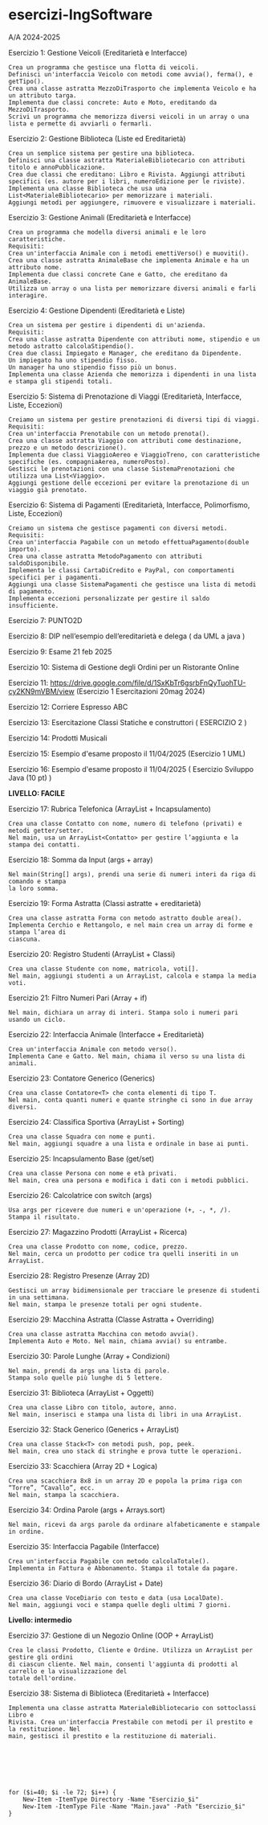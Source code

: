 # esercizi-IngSoftware
 A/A 2024-2025

Esercizio 1: Gestione Veicoli (Ereditarietà e Interfacce)

    Crea un programma che gestisce una flotta di veicoli.
    Definisci un'interfaccia Veicolo con metodi come avvia(), ferma(), e getTipo().
    Crea una classe astratta MezzoDiTrasporto che implementa Veicolo e ha un attributo targa.
    Implementa due classi concrete: Auto e Moto, ereditando da MezzoDiTrasporto.
    Scrivi un programma che memorizza diversi veicoli in un array o una lista e permette di avviarli o fermarli.

Esercizio 2: Gestione Biblioteca (Liste ed Ereditarietà)

    Crea un semplice sistema per gestire una biblioteca.
    Definisci una classe astratta MaterialeBibliotecario con attributi titolo e annoPubblicazione.
    Crea due classi che ereditano: Libro e Rivista. Aggiungi attributi specifici (es. autore per i libri, numeroEdizione per le riviste).
    Implementa una classe Biblioteca che usa una List<MaterialeBibliotecario> per memorizzare i materiali.
    Aggiungi metodi per aggiungere, rimuovere e visualizzare i materiali.

Esercizio 3: Gestione Animali (Ereditarietà e Interfacce)

    Crea un programma che modella diversi animali e le loro caratteristiche.
    Requisiti:
    Crea un'interfaccia Animale con i metodi emettiVerso() e muoviti().
    Crea una classe astratta AnimaleBase che implementa Animale e ha un attributo nome.
    Implementa due classi concrete Cane e Gatto, che ereditano da AnimaleBase.
    Utilizza un array o una lista per memorizzare diversi animali e farli interagire.

Esercizio 4: Gestione Dipendenti (Ereditarietà e Liste)

    Crea un sistema per gestire i dipendenti di un'azienda.
    Requisiti:
    Crea una classe astratta Dipendente con attributi nome, stipendio e un metodo astratto calcolaStipendio().
    Crea due classi Impiegato e Manager, che ereditano da Dipendente.
    Un impiegato ha uno stipendio fisso.
    Un manager ha uno stipendio fisso più un bonus.
    Implementa una classe Azienda che memorizza i dipendenti in una lista e stampa gli stipendi totali.

Esercizio 5: Sistema di Prenotazione di Viaggi (Ereditarietà, Interfacce, Liste, Eccezioni)

    Creiamo un sistema per gestire prenotazioni di diversi tipi di viaggi.
    Requisiti:
    Crea un'interfaccia Prenotabile con un metodo prenota().
    Crea una classe astratta Viaggio con attributi come destinazione, prezzo e un metodo descrizione().
    Implementa due classi ViaggioAereo e ViaggioTreno, con caratteristiche specifiche (es. compagniaAerea, numeroPosto).
    Gestisci le prenotazioni con una classe SistemaPrenotazioni che utilizza una List<Viaggio>.
    Aggiungi gestione delle eccezioni per evitare la prenotazione di un viaggio già prenotato.


Esercizio 6: Sistema di Pagamenti (Ereditarietà, Interfacce, Polimorfismo, Liste, Eccezioni)

    Creiamo un sistema che gestisce pagamenti con diversi metodi.
    Requisiti:
    Crea un'interfaccia Pagabile con un metodo effettuaPagamento(double importo).
    Crea una classe astratta MetodoPagamento con attributi saldoDisponibile.
    Implementa le classi CartaDiCredito e PayPal, con comportamenti specifici per i pagamenti.
    Aggiungi una classe SistemaPagamenti che gestisce una lista di metodi di pagamento.
    Implementa eccezioni personalizzate per gestire il saldo insufficiente.

Esercizio 7: PUNTO2D

Esercizio 8: DIP nell’esempio dell’ereditarietà e delega ( da UML a java )

Esercizio 9: Esame 21 feb 2025 

Esercizio 10: Sistema di Gestione degli Ordini per un Ristorante Online

Esercizio 11: https://drive.google.com/file/d/1SxKbTr6gsrbFnQyTuohTU-cy2KN9mVBM/view (Esercizio 1 Esercitazioni 20mag 2024)

Esercizio 12: Corriere Espresso ABC

Esercizio 13: Esercitazione Classi Statiche e construttori ( ESERCIZIO 2 )

Esercizio 14: Prodotti Musicali

Esercizio 15: Esempio d'esame proposto il 11/04/2025 (Esercizio 1 UML)

Esercizio 16: Esempio d'esame proposto il 11/04/2025 ( Esercizio Sviluppo Java (10 pt) )

**LIVELLO: FACILE**

Esercizio 17: Rubrica Telefonica (ArrayList + Incapsulamento)

    Crea una classe Contatto con nome, numero di telefono (privati) e metodi getter/setter.
    Nel main, usa un ArrayList<Contatto> per gestire l’aggiunta e la stampa dei contatti.

Esercizio 18: Somma da Input (args + array)

    Nel main(String[] args), prendi una serie di numeri interi da riga di comando e stampa
    la loro somma.

Esercizio 19: Forma Astratta (Classi astratte + ereditarietà)

    Crea una classe astratta Forma con metodo astratto double area().
    Implementa Cerchio e Rettangolo, e nel main crea un array di forme e stampa l’area di
    ciascuna.

Esercizio 20: Registro Studenti (ArrayList + Classi)

    Crea una classe Studente con nome, matricola, voti[].
    Nel main, aggiungi studenti a un ArrayList, calcola e stampa la media voti.

Esercizio 21: Filtro Numeri Pari (Array + if)

    Nel main, dichiara un array di interi. Stampa solo i numeri pari usando un ciclo.

Esercizio 22: Interfaccia Animale (Interfacce + Ereditarietà)

    Crea un'interfaccia Animale con metodo verso().
    Implementa Cane e Gatto. Nel main, chiama il verso su una lista di animali.

Esercizio 23: Contatore Generico (Generics)

    Crea una classe Contatore<T> che conta elementi di tipo T.
    Nel main, conta quanti numeri e quante stringhe ci sono in due array diversi.

Esercizio 24: Classifica Sportiva (ArrayList + Sorting)

    Crea una classe Squadra con nome e punti.
    Nel main, aggiungi squadre a una lista e ordinale in base ai punti.

Esercizio 25: Incapsulamento Base (get/set)

    Crea una classe Persona con nome e età privati.
    Nel main, crea una persona e modifica i dati con i metodi pubblici.

Esercizio 26: Calcolatrice con switch (args)

    Usa args per ricevere due numeri e un'operazione (+, -, *, /).
    Stampa il risultato.

Esercizio 27: Magazzino Prodotti (ArrayList + Ricerca)

    Crea una classe Prodotto con nome, codice, prezzo.
    Nel main, cerca un prodotto per codice tra quelli inseriti in un ArrayList.

Esercizio 28: Registro Presenze (Array 2D)

    Gestisci un array bidimensionale per tracciare le presenze di studenti in una settimana.
    Nel main, stampa le presenze totali per ogni studente.

Esercizio 29: Macchina Astratta (Classe Astratta + Overriding)

    Crea una classe astratta Macchina con metodo avvia().
    Implementa Auto e Moto. Nel main, chiama avvia() su entrambe.

Esercizio 30: Parole Lunghe (Array + Condizioni)

    Nel main, prendi da args una lista di parole.
    Stampa solo quelle più lunghe di 5 lettere.

Esercizio 31: Biblioteca (ArrayList + Oggetti)

    Crea una classe Libro con titolo, autore, anno.
    Nel main, inserisci e stampa una lista di libri in una ArrayList.

Esercizio 32: Stack Generico (Generics + ArrayList)

    Crea una classe Stack<T> con metodi push, pop, peek.
    Nel main, crea uno stack di stringhe e prova tutte le operazioni.

Esercizio 33: Scacchiera (Array 2D + Logica)

    Crea una scacchiera 8x8 in un array 2D e popola la prima riga con “Torre”, “Cavallo”, ecc.
    Nel main, stampa la scacchiera.

Esercizio 34: Ordina Parole (args + Arrays.sort)
    
    Nel main, ricevi da args parole da ordinare alfabeticamente e stampale in ordine.

Esercizio 35: Interfaccia Pagabile (Interfacce)

    Crea un'interfaccia Pagabile con metodo calcolaTotale().
    Implementa in Fattura e Abbonamento. Stampa il totale da pagare.

Esercizio 36: Diario di Bordo (ArrayList + Date)

    Crea una classe VoceDiario con testo e data (usa LocalDate).
    Nel main, aggiungi voci e stampa quelle degli ultimi 7 giorni.

**Livello: intermedio**

Esercizio 37: Gestione di un Negozio Online (OOP + ArrayList)

    Crea le classi Prodotto, Cliente e Ordine. Utilizza un ArrayList per gestire gli ordini
    di ciascun cliente. Nel main, consenti l'aggiunta di prodotti al carrello e la visualizzazione del
    totale dell'ordine.

Esercizio 38: Sistema di Biblioteca (Ereditarietà + Interfacce)

    Implementa una classe astratta MaterialeBibliotecario con sottoclassi Libro e
    Rivista. Crea un'interfaccia Prestabile con metodi per il prestito e la restituzione. Nel
    main, gestisci il prestito e la restituzione di materiali.







    for ($i=40; $i -le 72; $i++) {
        New-Item -ItemType Directory -Name "Esercizio_$i"
        New-Item -ItemType File -Name "Main.java" -Path "Esercizio_$i"
    }




